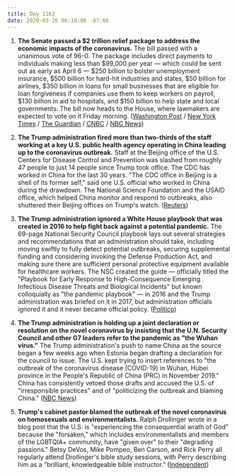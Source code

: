 ```yaml
---
title: Day 1162
date: 2020-03-26 06:16:00 -07:00
---
```


1. **The Senate passed a $2 trillion relief package to address the economic impacts of the coronavirus.** The bill passed with a unanimous vote of 96-0. The package includes direct payments to individuals making less than $99,000 per year — which could be sent out as early as April 6 — $250 billion to bolster unemployment insurance, $500 billion for hard-hit industries and states, $50 billion for airlines, $350 billion in loans for small businesses that are eligible for loan forgiveness if companies use them to keep workers on payroll, $130 billion in aid to hospitals, and $150 billion to help state and local governments. The bill now heads to the House, where lawmakers are expected to vote on it Friday morning. ([Washington Post](https://www.washingtonpost.com/business/2020/03/26/senate-trump-coronavirus-economic-stimulus-2-trillion/) / [New York Times](https://www.nytimes.com/2020/03/25/world/coronavirus-news-live.html) / [The Guardian](https://www.theguardian.com/world/2020/mar/23/coronavirus-us-bailout-what-you-need-to-know) / [CNBC](https://www.cnbc.com/2020/03/25/senate-passes-2-trillion-coronavirus-stimulus-package.html) / [NBC News](https://www.nbcnews.com/politics/congress/white-house-senate-reach-deal-massive-2-trillion-coronavirus-spending-n1168136))

2. **The Trump administration fired more than two-thirds of the staff working at a key U.S. public health agency operating in China leading up to the coronavirus outbreak.** Staff at the Beijing office of the U.S. Centers for Disease Control and Prevention was slashed from roughly 47 people to just 14 people since Trump took office. The CDC has worked in China for the last 30 years. "The CDC office in Beijing is a shell of its former self," said one U.S. official who worked in China during the drawdown. The National Science Foundation and the USAID office, which helped China monitor and respond to outbreaks, also shuttered their Beijing offices on Trump's watch. ([Reuters](https://www.reuters.com/article/us-health-coronavirus-china-cdc-exclusiv-idUSKBN21C3N5))

3. **The Trump administration ignored a White House playbook that was created in 2016 to help fight back against a potential pandemic.** The 69-page National Security Council playbook lays out several strategies and recommendations that an administration should take, including moving swiftly to fully detect potential outbreaks, securing supplemental funding and considering invoking the Defense Production Act, and making sure there are sufficient personal protective equipment available for healthcare workers. The NSC created the guide — officially titled the "Playbook for Early Response to High-Consequence Emerging Infectious Disease Threats and Biological Incidents" but known colloquially as "the pandemic playbook" — in 2016 and the Trump administration was briefed on it in 2017, but administration officials ignored it and it never became official policy. ([Politico](https://www.politico.com/news/2020/03/25/trump-coronavirus-national-security-council-149285))

4. **The Trump administration is holding up a joint declaration or resolution on the novel coronavirus by insisting that the U.N. Security Council and other G7 leaders refer to the pandemic as "the Wuhan virus."** The Trump administration's push to name China as the source began a few weeks ago when Estonia began drafting a declaration for the council to issue. The U.S. kept trying to insert references to "the outbreak of the coronavirus disease (COVID-19) in Wuhan, Hubei province in the People's Republic of China (PRC) in November 2019." China has consistently vetoed those drafts and accused the U.S. of "irresponsible practices" and of "politicizing the outbreak and blaming China." ([NBC News](https://www.nbcnews.com/politics/national-security/u-s-insisting-u-n-call-out-chinese-origins-coronavirus-n1169111))

5. **Trump's cabinet pastor blamed the outbreak of the novel coronavirus on homosexuals and environmentalists.** Ralph Drollinger wrote in a blog post that the U.S. is "experiencing the consequential wrath of God" because the "forsaken," which includes environmentalists and members of the LGBTQIA\+ community, have "given over" to their "degrading passions." Betsy DeVos, Mike Pompeo, Ben Carson, and Rick Perry all regularly attend Drollinger's bible study sessions, with Perry describing him as a "brilliant, knowledgeable bible instructor." ([Independent](https://www.independent.co.uk/news/world/americas/coronavirus-trump-pastor-homophobic-ralph-drollinger-a9426801.html))